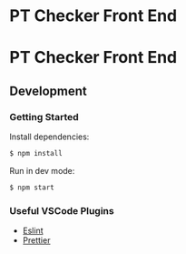 # PT Checker Front End

# PT Checker Front End

## Development

### Getting Started

Install dependencies:

```bash
$ npm install
```

Run in dev mode:
```bash
$ npm start
```


### Useful VSCode Plugins

- [Eslint](https://marketplace.visualstudio.com/items?itemName=dbaeumer.vscode-eslint)
- [Prettier](https://marketplace.visualstudio.com/items?itemName=esbenp.prettier-vscode)
